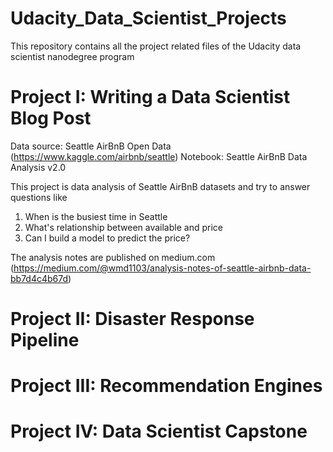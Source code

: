 # Udacity_Data_Scientist_Projects
This repository contains all the project related files of the Udacity data scientist nanodegree program

# Project I: Writing a Data Scientist Blog Post
Data source: Seattle AirBnB Open Data (https://www.kaggle.com/airbnb/seattle)
Notebook: Seattle AirBnB Data Analysis v2.0

This project is data analysis of Seattle AirBnB datasets and try to answer questions like
  1. When is the busiest time in Seattle
  2. What's relationship between available and price
  3. Can I build a model to predict the price?

The analysis notes are published on medium.com (https://medium.com/@wmd1103/analysis-notes-of-seattle-airbnb-data-bb7d4c4b67d)

# Project II: Disaster Response Pipeline


# Project III: Recommendation Engines


# Project IV: Data Scientist Capstone
